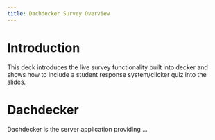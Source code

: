 ```yaml
---
title: Dachdecker Survey Overview
---
```


# Introduction


This deck introduces the live survey functionality built into decker and shows how to include a student response system/clicker quiz into the slides.

# Dachdecker

Dachdecker is the server application providing ...
